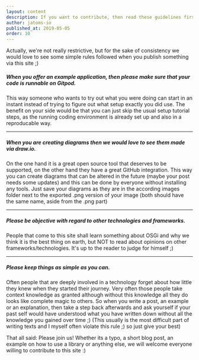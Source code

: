```yaml
---
layout: content
description: If you want to contribute, then read these guidelines first.
author: jatoms-io
published_at: 2019-05-05
order: 10
---
```


Actually, we're not really restrictive, but for the sake of consistency we would love to see some simple rules followed when you publish something via this site ;)

##### When you offer an example application, then please make sure that your code is runnable on Gitpod.
This way someone who wants to try out what you were doing can start in an instant instead of trying to figure out what setup exactly you did use.
The benefit on your side would be that you can just skip the usual setup tutorial steps, as the running coding environment is already set up and also in a reproducable way.

---

##### When you are creating diagrams then we would love to see them made via draw.io.
On the one hand it is a great open source tool that deserves to be supported, on the other hand they have a great GitHub integration.
This way you can create diagrams that can be altered in the future (maybe your post needs some updates) and this can be done by everyone without installing any tools.
Just save your diagrams as they are in the according images folder next to the exported .png version of your image (both should have the same name, aside from the .png part)

---

##### Please be objective with regard to other technologies and frameworks.
People that come to this site shall learn something about OSGi and why we think it is the best thing on earth, but NOT to read about opinions on other frameworks/technologies.
It's up to the reader to judge for himself ;)

---

##### Please keep things as simple as you can.
Often people that are deeply involved in a technology forget about how little they knew when they started their journey. 
Very often those people take context knowledge as granted although without this knowledge all they do looks like complete magic to others.
So when you write a post, an example or an explanation, then take a step back afterwards and ask yourself if your past self would have understood what you have written down without all the knowledge you gained over time ;)
(This usually is the most difficult part of writing texts and I myself often violate this rule ;) so just give your best) 

That all said: Please join us! Whether its a typo, a short blog post, an example on how to use a library or anything else, we will welcome everyone willing to contribute to this site :)

